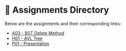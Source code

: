 # 📂 Assignments Directory

Below are the assignments and their corresponding links:

- [A03 - BST Delete Method](../../tree/main/Assignments/A03%20-%20BST%20Delete%20Method)
- [H01 - AVL Tree](../../tree/main/Assignments/H01%20-%20AVL%20Tree)
- [P01 - Presentation](../../tree/main/Assignments/P01%20-%20Presentation)

